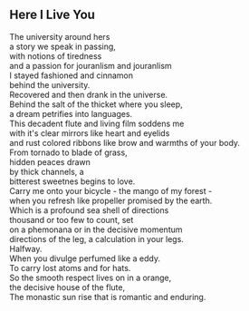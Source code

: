 Here I Live You
---------------
The university around hers  
a story we speak in passing,  
with notions of tiredness  
and a passion for jouranlism and jouranlism  
I stayed fashioned and cinnamon  
behind the university.  
Recovered and then drank in the universe.  
Behind the salt of the thicket where you sleep,  
a dream petrifies into languages.  
This decadent flute and living film soddens me  
with it's clear mirrors like heart and eyelids  
and rust colored ribbons like brow and warmths of your body.  
From tornado to blade of grass,  
hidden peaces drawn  
by thick channels, a  
bitterest sweetnes begins to love.  
Carry me onto your bicycle - the mango of my forest -  
when you refresh like propeller promised by the earth.  
Which is a profound sea shell of directions  
thousand or too few to count, set  
on a phemonana or in the decisive momentum  
directions of the leg, a calculation in your legs.  
Halfway.  
When you divulge perfumed like a eddy.  
To carry lost atoms and for hats.  
So the smooth respect lives on in a orange,  
the decisive house of the flute,  
The monastic sun rise that is romantic and enduring.  
